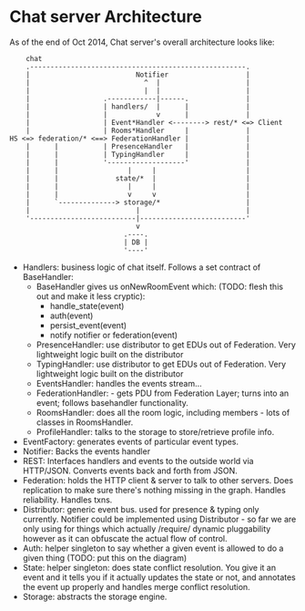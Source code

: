 # Chat server Architecture

As of the end of Oct 2014, Chat server's overall architecture looks like:

        chat
        .-----------------------------------------------------.
        |                          Notifier                   |
        |                            ^  |                     |
        |                            |  |                     |
        |                  .------------|------.              |
        |                  | handlers/  |      |              |
        |                  |            v      |              |
        |                  | Event*Handler <--------> rest/* <=> Client
        |                  | Rooms*Handler     |              |
    HS <=> federation/* <==> FederationHandler |              |
        |      |           | PresenceHandler   |              |
        |      |           | TypingHandler     |              |
        |      |           '-------------------'              |
        |      |                 |     |                      |
        |      |              state/*  |                      |
        |      |                 |     |                      |
        |      |                 v     v                      |
        |      `--------------> storage/*                     |
        |                          |                          |
        '--------------------------|--------------------------'
                                   v
                                .----.
                                | DB |
                                '----'

-   Handlers: business logic of chat itself. Follows a set contract of BaseHandler:
    -   BaseHandler gives us onNewRoomEvent which: (TODO: flesh this out and make it less cryptic):
        -   handle_state(event)
        -   auth(event)
        -   persist_event(event)
        -   notify notifier or federation(event)
    -   PresenceHandler: use distributor to get EDUs out of Federation.
        Very lightweight logic built on the distributor
    -   TypingHandler: use distributor to get EDUs out of Federation.
        Very lightweight logic built on the distributor
    -   EventsHandler: handles the events stream...
    -   FederationHandler: - gets PDU from Federation Layer; turns into
        an event; follows basehandler functionality.
    -   RoomsHandler: does all the room logic, including members - lots
        of classes in RoomsHandler.
    -   ProfileHandler: talks to the storage to store/retrieve profile
        info.
-   EventFactory: generates events of particular event types.
-   Notifier: Backs the events handler
-   REST: Interfaces handlers and events to the outside world via
    HTTP/JSON. Converts events back and forth from JSON.
-   Federation: holds the HTTP client & server to talk to other servers.
    Does replication to make sure there's nothing missing in the graph.
    Handles reliability. Handles txns.
-   Distributor: generic event bus. used for presence & typing only
    currently. Notifier could be implemented using Distributor - so far
    we are only using for things which actually /require/ dynamic
    pluggability however as it can obfuscate the actual flow of control.
-   Auth: helper singleton to say whether a given event is allowed to do
    a given thing (TODO: put this on the diagram)
-   State: helper singleton: does state conflict resolution. You give it
    an event and it tells you if it actually updates the state or not,
    and annotates the event up properly and handles merge conflict
    resolution.
-   Storage: abstracts the storage engine.
